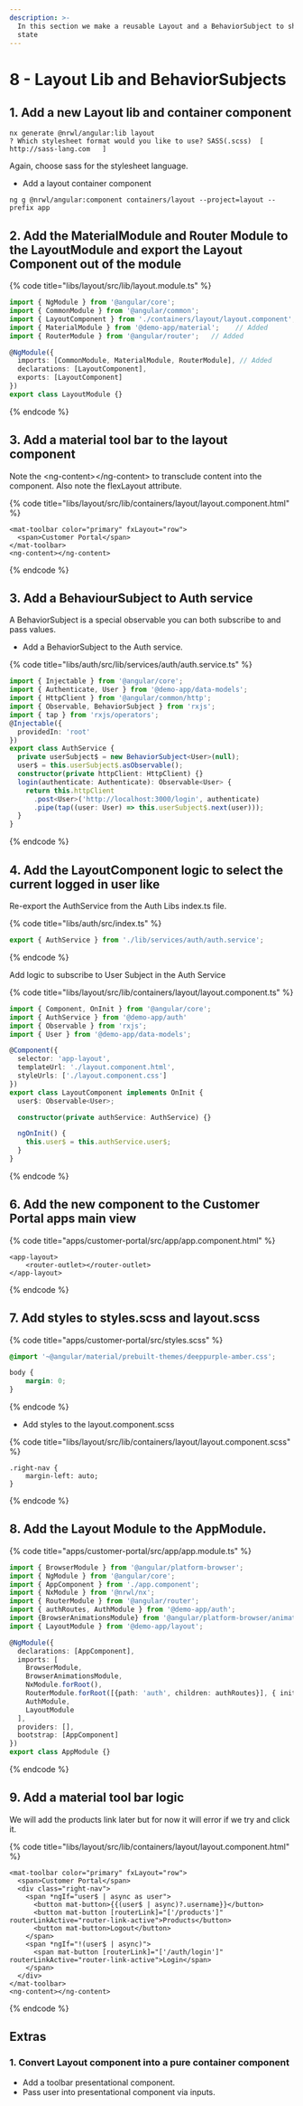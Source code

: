 ```yaml
---
description: >-
  In this section we make a reusable Layout and a BehaviorSubject to share User
  state
---
```


# 8 - Layout Lib and BehaviorSubjects

## 1. Add a new Layout lib and container component

```text
nx generate @nrwl/angular:lib layout
? Which stylesheet format would you like to use? SASS(.scss)  [ http://sass-lang.com   ]
```

Again, choose sass for the stylesheet language.

* Add a layout container component

```text
ng g @nrwl/angular:component containers/layout --project=layout --prefix app
```

## 2. Add the MaterialModule and Router Module to the LayoutModule and export the Layout Component out of the module

{% code title="libs/layout/src/lib/layout.module.ts" %}

```typescript
import { NgModule } from '@angular/core';
import { CommonModule } from '@angular/common';
import { LayoutComponent } from './containers/layout/layout.component';
import { MaterialModule } from '@demo-app/material';    // Added
import { RouterModule } from '@angular/router';   // Added

@NgModule({
  imports: [CommonModule, MaterialModule, RouterModule], // Added
  declarations: [LayoutComponent],
  exports: [LayoutComponent]
})
export class LayoutModule {}

```

{% endcode %}

## 3. Add a material tool bar to the layout component

Note the &lt;ng-content&gt;&lt;/ng-content&gt; to transclude content into the component. Also note the flexLayout attribute.

{% code title="libs/layout/src/lib/containers/layout/layout.component.html" %}

```markup
<mat-toolbar color="primary" fxLayout="row">
  <span>Customer Portal</span>
</mat-toolbar>
<ng-content></ng-content>
```

{% endcode %}

## 3. Add a BehaviourSubject to Auth service

A BehaviorSubject is a special observable you can both subscribe to and pass values.

* Add a BehaviorSubject to the Auth service.

{% code title="libs/auth/src/lib/services/auth/auth.service.ts" %}

```typescript
import { Injectable } from '@angular/core';
import { Authenticate, User } from '@demo-app/data-models';
import { HttpClient } from '@angular/common/http';
import { Observable, BehaviorSubject } from 'rxjs';
import { tap } from 'rxjs/operators';
@Injectable({
  providedIn: 'root'
})
export class AuthService {
  private userSubject$ = new BehaviorSubject<User>(null);
  user$ = this.userSubject$.asObservable();
  constructor(private httpClient: HttpClient) {}
  login(authenticate: Authenticate): Observable<User> {
    return this.httpClient
      .post<User>('http://localhost:3000/login', authenticate)
      .pipe(tap((user: User) => this.userSubject$.next(user)));
  }
}

```

{% endcode %}

## 4. Add the LayoutComponent logic to select the current logged in user like

Re-export the  AuthService from the Auth Libs index.ts file.

{% code title="libs/auth/src/index.ts" %}

```typescript
export { AuthService } from './lib/services/auth/auth.service';
```

{% endcode %}

Add logic to subscribe to User Subject in the Auth Service

{% code title="libs/layout/src/lib/containers/layout/layout.component.ts" %}

```typescript
import { Component, OnInit } from '@angular/core';
import { AuthService } from '@demo-app/auth'
import { Observable } from 'rxjs';
import { User } from '@demo-app/data-models';

@Component({
  selector: 'app-layout',
  templateUrl: './layout.component.html',
  styleUrls: ['./layout.component.css']
})
export class LayoutComponent implements OnInit {
  user$: Observable<User>;

  constructor(private authService: AuthService) {}

  ngOnInit() {
    this.user$ = this.authService.user$;
  }
}

```

{% endcode %}

## 6. Add the new component to the Customer Portal apps main view

{% code title="apps/customer-portal/src/app/app.component.html" %}

```markup
<app-layout>
    <router-outlet></router-outlet>
</app-layout>
```

{% endcode %}

## 7. Add styles to styles.scss and layout.scss

{% code title="apps/customer-portal/src/styles.scss" %}

```css
@import '~@angular/material/prebuilt-themes/deeppurple-amber.css';

body {
    margin: 0;
}
```

{% endcode %}

* Add styles to the layout.component.scss 

{% code title="libs/layout/src/lib/containers/layout/layout.component.scss" %}

```text
.right-nav {
    margin-left: auto;
}
```

{% endcode %}

## 8. Add the Layout Module to the AppModule.

{% code title="apps/customer-portal/src/app/app.module.ts" %}

```typescript
import { BrowserModule } from '@angular/platform-browser';
import { NgModule } from '@angular/core';
import { AppComponent } from './app.component';
import { NxModule } from '@nrwl/nx';
import { RouterModule } from '@angular/router';
import { authRoutes, AuthModule } from '@demo-app/auth';
import {BrowserAnimationsModule} from '@angular/platform-browser/animations';   // Added
import { LayoutModule } from '@demo-app/layout';

@NgModule({
  declarations: [AppComponent],
  imports: [
    BrowserModule,
    BrowserAnimationsModule,
    NxModule.forRoot(),
    RouterModule.forRoot([{path: 'auth', children: authRoutes}], { initialNavigation: 'enabled' }),
    AuthModule,
    LayoutModule
  ],
  providers: [],
  bootstrap: [AppComponent]
})
export class AppModule {}

```

{% endcode %}

## 9. Add a material tool bar logic

We will add the products link later but for now it will error if we try and click it.

{% code title="libs/layout/src/lib/containers/layout/layout.component.html" %}

```markup
<mat-toolbar color="primary" fxLayout="row">
  <span>Customer Portal</span>
  <div class="right-nav">
    <span *ngIf="user$ | async as user">
      <button mat-button>{{(user$ | async)?.username}}</button>
      <button mat-button [routerLink]="['/products']" routerLinkActive="router-link-active">Products</button>
      <button mat-button>Logout</button>
    </span>
    <span *ngIf="!(user$ | async)">
      <span mat-button [routerLink]="['/auth/login']" routerLinkActive="router-link-active">Login</span>
    </span>
  </div>
</mat-toolbar>
<ng-content></ng-content>
```

{% endcode %}

## Extras

### 1. Convert Layout component into a pure container component 

* Add a toolbar presentational component.
* Pass user into presentational component via inputs.
